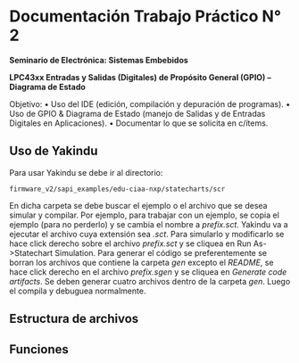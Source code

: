 # Documentación Trabajo Práctico N° 2

**Seminario de Electrónica: Sistemas Embebidos**

**LPC43xx Entradas y Salidas (Digitales) de Propósito General (GPIO) – Diagrama de Estado**

Objetivo:
• Uso del IDE (edición, compilación y depuración de programas).
• Uso de GPIO & Diagrama de Estado (manejo de Salidas y de Entradas Digitales en Aplicaciones).
• Documentar lo que se solicita en c/ítems.

## Uso de Yakindu

Para usar Yakindu se debe ir al directorio:

	firmware_v2/sapi_examples/edu-ciaa-nxp/statecharts/scr

En dicha carpeta se debe buscar el ejemplo o el archivo que se desea simular y compilar. Por ejemplo, para trabajar con un ejemplo, se copia el ejemplo (para no perderlo) y se cambia el nombre a _prefix.sct_. Yakindu va a ejecutar el archivo cuya extensión sea _.sct_. Para simularlo y modificarlo se hace click derecho sobre el archivo _prefix.sct_ y se cliquea en Run As->Statechart Simulation. Para generar el código se preferentemente se borran los archivos que contiene la carpeta _gen_ excepto el _README_, se hace click derecho en el archivo _prefix.sgen_ y se cliquea en _Generate code artifacts_. Se deben generar cuatro archivos dentro de la carpeta _gen_. Luego el compila y debuguea normalmente.


## Estructura de archivos




## Funciones

